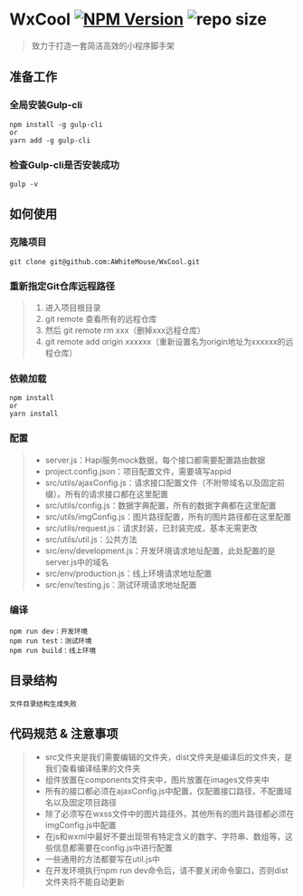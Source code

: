 # WxCool [![NPM Version](https://img.shields.io/npm/v/wx-cool.svg?style=flat)](https://npmjs.org/package/wx-cool) ![repo size](https://img.shields.io/github/repo-size/awhitemouse/wxcool)

> 致力于打造一套简洁高效的小程序脚手架

## 准备工作

### 全局安装Gulp-cli

```shell
npm install -g gulp-cli
or
yarn add -g gulp-cli
```

### 检查Gulp-cli是否安装成功

```shell
gulp -v
```

## 如何使用

### 克隆项目

```shell
git clone git@github.com:AWhiteMouse/WxCool.git
```

### 重新指定Git仓库远程路径

> 1. 进入项目根目录
> 2. git remote 查看所有的远程仓库
> 3. 然后 git remote rm xxx（删掉xxx远程仓库）
> 4. git remote add origin xxxxxx（重新设置名为origin地址为xxxxxx的远程仓库）

### 依赖加载

```shell
npm install
or
yarn install
```

### 配置

> + server.js：Hapi服务mock数据，每个接口都需要配置路由数据
> + project.config.json：项目配置文件，需要填写appid
> + src/utils/ajaxConfig.js：请求接口配置文件（不附带域名以及固定前缀）。所有的请求接口都在这里配置
> + src/utils/config.js：数据字典配置，所有的数据字典都在这里配置
> + src/utils/imgConfig.js：图片路径配置，所有的图片路径都在这里配置
> + src/utils/request.js：请求封装，已封装完成，基本无需更改
> + src/utils/util.js：公共方法
> + src/env/development.js：开发环境请求地址配置，此处配置的是server.js中的域名
> + src/env/production.js：线上环境请求地址配置
> + src/env/testing.js：测试环境请求地址配置

### 编译

```shell
npm run dev：开发环境
npm run test：测试环境
npm run build：线上环境
```

## 目录结构

`文件目录结构生成失败`

## 代码规范 & 注意事项

> + src文件夹是我们需要编辑的文件夹，dist文件夹是编译后的文件夹，是我们查看编译结果的文件夹
> + 组件放置在components文件夹中，图片放置在images文件夹中
> + 所有的接口都必须在ajaxConfig.js中配置，仅配置接口路径，不配置域名以及固定项目路径
> + 除了必须写在wxss文件中的图片路径外，其他所有的图片路径都必须在imgConfig.js中配置
> + 在js和wxml中最好不要出现带有特定含义的数字、字符串、数组等，这些信息都需要在config.js中进行配置
> + 一些通用的方法都要写在util.js中
> + 在开发环境执行npm run dev命令后，请不要关闭命令窗口，否则dist文件夹将不能自动更新
